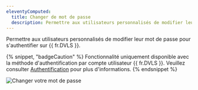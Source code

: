 ```yaml
---
eleventyComputed:
  title: Changer de mot de passe
  description: Permettre aux utilisateurs personnalisés de modifier leur mot de passe pour s'authentifier sur {{ fr.DVLS }}.  
---
```

Permettre aux utilisateurs personnalisés de modifier leur mot de passe pour s'authentifier sur {{ fr.DVLS }}.  

{% snippet, "badgeCaution" %}
Fonctionnalité uniquement disponible avec la méthode d'authentification par compte utilisateur {{ fr.DVLS }}. Veuillez consulter [Authentification](/server/web-interface/administration/configuration/server-settings/general/authentication/) pour plus d'informations.
{% endsnippet %}

![Changer votre mot de passe](https://cdnweb.devolutions.net/docs/docs_en_server_ServerOp4023.png)